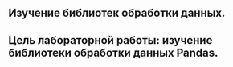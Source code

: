 Изучение библиотек обработки данных.
---

## Цель лабораторной работы: изучение библиотеки обработки данных Pandas.
